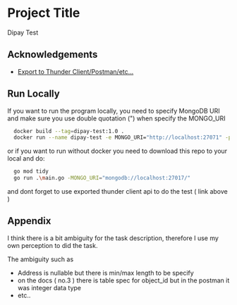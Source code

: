 
# Project Title

Dipay Test



## Acknowledgements

 - [Export to Thunder Client/Postman/etc...](https://drive.google.com/file/d/1w-enO1s63jnZAUGD73GXqIjN2MbDK6KQ/view?usp=sharing)

## Run Locally

If you want to run the program locally, you need to specify MongoDB URI and make sure you use double quotation (") when specify the MONGO_URI
```bash
  docker build --tag=dipay-test:1.0 .
  docker run --name dipay-test -e MONGO_URI="http://localhost:27071" -p 8080:8080 dipay-test:1.0
```

or if you want to run without docker you need to download this repo to your local and do: 

```bash
  go mod tidy
  go run .\main.go -MONGO_URI="mongodb://localhost:27017/"
```

and dont forget to use exported thunder client api to do the test ( link above )

## Appendix

I think there is a bit ambiguity for the task description, therefore I use my own perception to did the task.

The ambiguity such as
- Address is nullable but there is min/max length to be specify
- on the docs ( no.3 ) there is table spec for object_id but in the postman it was integer data type
-  etc..


